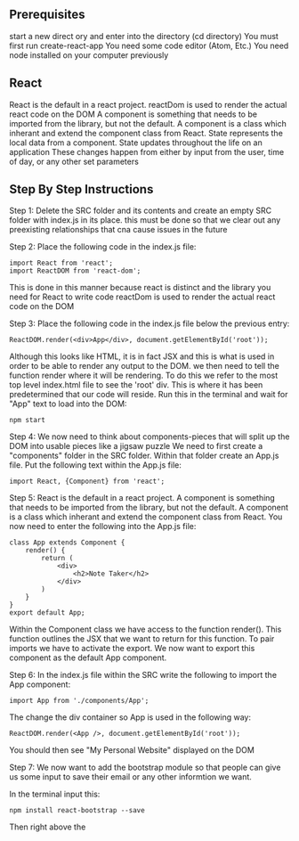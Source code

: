 ## Prerequisites
start a new direct ory and enter into the directory (cd directory)
You must first run create-react-app <desiredName>
You need some code editor (Atom, Etc.)
You need node installed on your computer previously

## React

React is the default in a react project. 
reactDom is used to render the actual react code on the DOM
A component is something that needs to be imported from the library, but not the default. 
A component is a class which inherant and extend the component class from React.
State represents the local data from a component.
State updates throughout the life on an application
These changes happen from either by input from the user, time of day, or any other set parameters


## Step By Step Instructions
Step 1: Delete the SRC folder and its contents and create an empty SRC folder with index.js in its place.
this must be done so that we clear out any preexisting relationships that cna cause issues in the future

Step 2: Place the following code in the index.js file:
```
import React from 'react';
import ReactDOM from 'react-dom';
```
This is done in this manner because react is distinct and the library you need for React to write code
reactDom is used to render the actual react code on the DOM

Step 3: Place the following code in the index.js file below the previous entry:
```
ReactDOM.render(<div>App</div>, document.getElementById('root'));
```
Although this looks like HTML, it is in fact JSX and this is what is used in order to be able to render any output to the     DOM. we then need to tell the function render where it will be rendering. To do this we refer to the most top level           index.html file to see the 'root' div. This is where it has been predetermined that our code will reside.
Run this in the terminal and wait for "App" text to load into the DOM:
```
npm start
```

Step 4: We now need to think about components-pieces that will split up the DOM into usable pieces like a jigsaw puzzle
We need to first create a "components" folder in the SRC folder. Within that folder create an App.js file. Put the following text within the App.js file: 
```
import React, {Component} from 'react';
```

Step 5: React is the default in a react project. A component is something that needs to be imported from the library, but not the default. A component is a class which inherant and extend the component class from React. You now need to enter the following into the App.js file:
```
class App extends Component {
    render() {
        return (
            <div>
                <h2>Note Taker</h2>
            </div>
        )
    }
}
export default App;
```
Within the Component class we have access to the function render(). This function outlines the JSX that we want to return for this function. To pair imports we have to activate the export. We now want to export this component as the default App component. 

Step 6: In the index.js file within the SRC write the following to import the App component:
```
import App from './components/App';
```
The change the div container so App is used in the following way:
```
ReactDOM.render(<App />, document.getElementById('root'));
```
You should then see "My Personal Website" displayed on the DOM

Step 7: We now want to add the bootstrap module so that people can give us some input to save their email or any other informtion we want.

In the terminal input this:
```
npm install react-bootstrap --save
```
Then right above the <title>ReactApp<title> area  in the main index.html file input this link for bootstrap styling:
```
<link rel="stylesheet" href="https://maxcdn.bootstrapcdn.com/bootstrap/3.3.7/css/bootstrap.min.css" integrity="sha384-BVYiiSIFeK1dGmJRAkycuHAHRg32OmUcww7on3RYdg4Va+PmSTsz/K68vbdEjh4u" crossorigin="anonymous">
```
**You might need to run npm install in the terminal thereafter

Step 8: We not need to add a button with submit (this part is optional depending on if you want someone to submit an email to you. 
We now need to update the App.js file as so:
```
import { Form, FormControl, Button } from 'react-bootstrap';

class App extends Component {
    render() {
        return (
            <div>
                <h2>Note Taker</h2>
                <Form>
                    <FormControl />
                    <Button>Submit</Button>
                </Form>
                    
            </div>
        )
    }
}
```
This will import the Form, FormControl and Button from the react-bootstrap library. We will them inplement them into the DOM by using the bootstrap components. FormControl is just a React way of saying input.

Step 9: It is time to start to capture the information from the buttons in order to facilitate the usefulness of the appp. To do this we need to add "state" to our App component. To do this we need to walk through some steps in order to understand what is occuring. The first thing is to add a constructor() and super() in order to create a way to add this state.
Add this to App.js at the top:
```
class App extends Component {
    constructor() {
        super();

        this.state = {
            text: ''
        }
    }
```
This allows us to give a state which will capture text as a group of objects. In order to see how this is done we ned to make some changes to the FormControl method in the bottom of the app.js file. to do this we make this change to the file:
```
return (
            <div>
                <h2>Note Taker</h2>
                <Form>
                    <FormControl onChange={event => {console.log(event.target.value)}} />
                    <Button>Submit</Button>
                </Form>
                    
            </div>
        )
```
This allows us to console the changes and see how the state is changes by our entry into the file. the EVENT is what the onChange fires when we make changes to the DOM. The => then points to the body of the function which allows us to capture this within the state. The setState() function must now be inplementsed to catch this chnage within the component's state. 

Step 10: We now need to make further changes to the FormControl area:
```
return (
            <div>
                <h2>Note Taker</h2>
                <Form>
                    <FormControl onChange={event => this.setState({ text: event.target.value })} />
                    <Button>Submit</Button>
                </Form>
                    
            </div>
        )
 ```
 The setState() function recieves an object as its arguement with the key pertaining to what data we want to update. So now we are updating the text with this event's value (literally). But we are still not limiting how many objects are captured. In order to limit this contant change in what object we are capturing because React will constantly want to capture objects (as it nature intends). Add the content in the Button area of App.js in order to facilitate this change:
 ```
<Button onClick={() => console.log(this.state)}>Submit</Button>
```
open the DOM and what should be happening is that the console will display App.js:18 {text: "hey there "}
This lets you know that you are in fact chnaging the state of the Component in App.js
Right now, however the app looks a bit ugly and misconbobulated.  So we need to change that.

Step 11: To start to organize all our CSS we will be creating an index.css file within our SRC folder. We need to now think about how our page will be organized. For this moment we will just put the form in the middle of the page. To do this we need to add the following into the CSS file:
```
body {
    text-align: center;
    padding: 5%;
}
```
We then need to add the following to the top of the index.js file:
```
import './index.css';
```
This will automatically import the styling for us. 
We now need to make the following changes and additions to the App.js file:
```
<Form inline>
<FormControl onChange={event => this.setState({ text: event.target.value })} />
{' '}
<Button onClick={() => console.log(this.state)}>Submit</Button>
```
the inline addition to Form will allow the text box and button to be next to eachother (make sure that your out of the console log) and adding a space between the input and the button.

Step 12: Next make the following changes to the App.js file and I will explain what exactly we are doing:
```
constructor() {
        super();

        this.state = {
            text: '',
            notes: []
        }
    }

    submit() {
        const { notes, text } = this.state;

        notes.push({text});

        this.setState({ notes });

    }

    render() {
        return (
            <div>
                <h2>Note to Self</h2>
                <Form inline>
                    <FormControl onChange={event => this.setState({ text: event.target.value })} />
                        {' '}
                    <Button onClick={() => this.submit()}>Submit</Button>
                </Form>
                {
                    this.state.notes.map((note, index) => {
                      return(
                          <div key={index}>{note.text}</div>
                      )  
                    })
                }
            </div>
        )
    }
```
First we are creating an array for our notes to be captured in the main parent component section. We then use the submit() function to take the input we are giving them and push the into the notes aray. It also identifies in this function where we will get this information from, which takes the text state, maps it into the notes index, where it is then pushed into the array.

Step 13: It is not time to take this information we just captured in the note array and use it in a component. To do this we need to make a note component by creating Note.js file in the same folder as App.js and add some code as follows:
```
import React, { Component } from React;

class Note extends Component {
    render() {
        return (
            <div>
                <p>{this.props.note.text}</p>
            </div>
        )
    }
}

export default Note;
```
this creates the component but now we have to think about how it is actually captured. IF you look at the <p> tag above you will notice the .props. This is how the child can capture the information from the parent. Now we just need to make some minor changes to the App.js file in order to capture these changes:

```
this.state.notes.map((note, index) => {
return(
<Note key={index} note={note} />
)  
})
```

As you can see we have the notes prop (which is that same array) but now can be passed down to the child component Notes. 

Step 14: now we should add a bit of styling to our notes. Do do this we need to ass a tag to the div in Note.js
```
<div className='note'>
```
Then in the index.css file we will add some styling mechanisms:
```
.note {
    border: 1px solid lightgray;
    border-radius: 5px;
    font-style: italic;
    text-align: left;
    padding: 8px;
    margin: 30px;
}
```
Now we have some sweet cards here that we can use and possibly play with

Step 15: In order to save peoples changes however we need to start thinking about adding a cookie to capiture this information. in order to do this you need to run the following on the terminal:
```
npm install sfcookies --save
```

Step 16: Now in order to save these notes and store the information we need to bring in this new library sf cookies and set it qual to a variable. In order to do this we need to add this code to the very top of App.js:
```
import {bake_cookie, read_cookie, delete_cookie} from 'sfcookies';

const cookie_key = 'NOTES';
```
These built in functions allow us to create a cookie, read them, then delete the cookie when it is no longer needed.
We needed a way to take all these function and wrap them around a commn element. To do this we created a cookiekey and set it equal to to a string. To create the cookie we can imput it when the information is submitted in the application. to do this we should ass the following into the submit function to capiture it the instance an object is created:
```
bake_cookie(cookie_key, this.state.notes);
```

The question now is how we can tell the component to fire this function when we create a new item. The answer to that is lifecycle hooks, and the most important one of them all, which is componentDidMount. This activates when our component finishes loading or updating to the DOM of the app. We now need to say to the notes that when we create them that this state or local information we have  needs to be returned to us. 
so now we will say the initial state of the cookie is what we have already created for this user:

```
componentDidMount() {
this.setState({ notes: read_cookie(cookie_key) });
}
```

Make sure you app is not broken and is still saving notes

Step 17: We now need to be able to delete cookies. First we need a new function that allows us to take advantage of the deete cookies method. Just below the submit function imput a new clear() function as follows:

```
clear() {
        delete_cookie(cookie_key);

        this.setState({ notes: [] });
    }
```
Next we need to make a function to clear the notes as they get completed. Enter this text in the return function area below the Notes section:
```
<hr/>
<Button onClick={() => this.clear()}>Clear notes</Button>
```

Now check this in the DOM. 

JUST LIKE THAT WE GOT A NOTE TAKER APP IN REACT!!!
